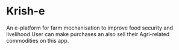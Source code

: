 # Krish-e

An e-platform for farm mechanisation to improve food security and livelihood.User can make purchases an also sell their Agri-related commodities on this app.
